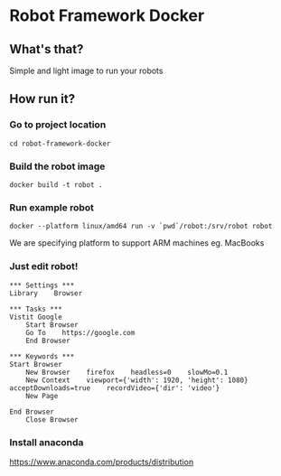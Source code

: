# Robot Framework Docker

## What's that?

Simple and light image to run your robots

## How run it?

### Go to project location

```
cd robot-framework-docker
```

### Build the robot image

```
docker build -t robot .
```

### Run example robot

```
docker --platform linux/amd64 run -v `pwd`/robot:/srv/robot robot
```

We are specifying platform to support ARM machines eg. MacBooks

### Just edit robot!

```
*** Settings ***
Library    Browser

*** Tasks ***
Vistit Google
    Start Browser
    Go To    https://google.com
    End Browser

*** Keywords ***
Start Browser
    New Browser    firefox    headless=0    slowMo=0.1
    New Context    viewport={'width': 1920, 'height': 1080}    acceptDownloads=true    recordVideo={'dir': 'video'}
    New Page

End Browser
    Close Browser

```

### Install anaconda
https://www.anaconda.com/products/distribution